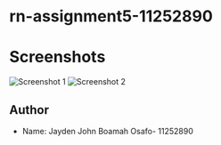 # rn-assignment5-11252890



# Screenshots

![Screenshot 1](../rn-assignment5-11252890/rn-assignment5-11252890/assets/lightTheme.jpg)
![Screenshot 2](../rn-assignment5-11252890/rn-assignment5-11252890/assets/lightThemeSettings.jpg)

## Author
- Name: Jayden John Boamah Osafo- 11252890